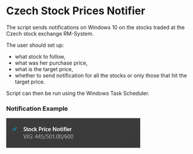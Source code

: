 # Czech Stock Prices Notifier
The script sends notifications on Windows 10 on the stocks traded at the Czech stock exchange RM-System.

The user should set up:
* what stock to follow,
* what was her purchase price,
* what is the target price,
* whether to send notification for all the stocks or only those that hit the target price.

Script can then be run using the Windows Task Scheduler.

### Notification Example
![notification_example](notification_example.png)
